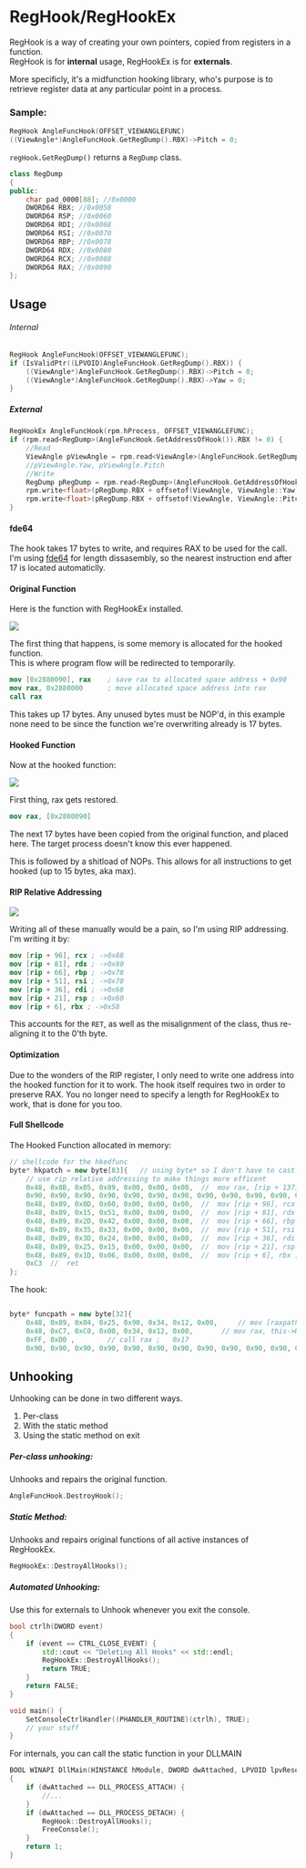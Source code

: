 # RegHook/RegHookEx

RegHook is a way of creating your own pointers, copied from registers in a function.  
RegHook is for **internal** usage, RegHookEx is for **externals**.

More specificly, it's a midfunction hooking library, who's purpose is 
to retrieve register data at any particular point in a process.

### Sample:

```c++
RegHook AngleFuncHook(OFFSET_VIEWANGLEFUNC)
((ViewAngle*)AngleFuncHook.GetRegDump().RBX)->Pitch = 0;
```

`regHook.GetRegDump()` returns a `RegDump` class.
```c++
class RegDump
{
public:
	char pad_0000[88]; //0x0000
	DWORD64 RBX; //0x0058
	DWORD64 RSP; //0x0060
	DWORD64 RDI; //0x0068
	DWORD64 RSI; //0x0070
	DWORD64 RBP; //0x0078
	DWORD64 RDX; //0x0080
	DWORD64 RCX; //0x0088
	DWORD64 RAX; //0x0090
}; 
```

## Usage

###### Internal
```c++
RegHook AngleFuncHook(OFFSET_VIEWANGLEFUNC);
if (IsValidPtr((LPVOID)AngleFuncHook.GetRegDump().RBX)) {
	((ViewAngle*)AngleFuncHook.GetRegDump().RBX)->Pitch = 0;
	((ViewAngle*)AngleFuncHook.GetRegDump().RBX)->Yaw = 0;
}

```

##### External
```c++
RegHookEx AngleFuncHook(rpm.hProcess, OFFSET_VIEWANGLEFUNC);
if (rpm.read<RegDump>(AngleFuncHook.GetAddressOfHook()).RBX != 0) {
	//Read
	ViewAngle pViewAngle = rpm.read<ViewAngle>(AngleFuncHook.GetRegDump().RBX);
	//pViewAngle.Yaw, pViewAngle.Pitch
	//Write
	RegDump pRegDump = rpm.read<RegDump>(AngleFuncHook.GetAddressOfHook());
	rpm.write<float>(pRegDump.RBX + offsetof(ViewAngle, ViewAngle::Yaw), 0);
	rpm.write<float>(pRegDump.RBX + offsetof(ViewAngle, ViewAngle::Pitch), 0);
}
```

#### fde64

The hook takes 17 bytes to write, and requires RAX to be used for the call.  
I'm using [fde64](https://github.com/GiveMeZeny/fde64/) for length dissasembly, 
so the nearest instruction end after 17 is located automaticlly.

#### Original Function
Here is the function with RegHookEx installed.

![](https://s31.postimg.cc/nw0ffmqkr/image.png)

The first thing that happens, is some memory is allocated for the hooked function.  
This is where program flow will be redirected to temporarily.

```nasm
mov [0x2880090], rax    ; save rax to allocated space address + 0x90
mov rax, 0x2880000      ; move allocated space address into rax
call rax
```

This takes up 17 bytes.  Any unused bytes must be NOP'd, in this example none need 
to be since the function we're overwriting already is 17 bytes.

#### Hooked Function
Now at the hooked function:

![](https://s31.postimg.cc/l377vg5m3/image.png)

First thing, rax gets restored.  

```nasm
mov rax, [0x2880090]
```

The next 17 bytes have been copied from the original function, 
and placed here.  The target process doesn't know this ever happened.


This is followed by a shitload of NOPs.  This allows for all 
instructions to get hooked (up to 15 bytes, aka max).

#### RIP Relative Addressing

![](https://s31.postimg.cc/h6tvzoxjv/image.png)

Writing all of these manually would be a pain, so I'm using RIP 
addressing.  I'm writing it by:

```nasm
mov [rip + 96], rcx ; ->0x88
mov [rip + 81], rdx ; ->0x80
mov [rip + 66], rbp ; ->0x78
mov [rip + 51], rsi ; ->0x70
mov [rip + 36], rdi ; ->0x68
mov [rip + 21], rsp ; ->0x60
mov [rip + 6], rbx ; ->0x58
```

This accounts for the `RET`, as well as the misalignment of 
the class, thus re-aligning it to the 0'th byte.

#### Optimization

Due to the wonders of the RIP register, I only need to write one 
address into the hooked function for it to work.  The hook itself 
requires two in order to preserve RAX.  You no longer need to specify 
a length for RegHookEx to work, that is done for you too.


#### Full Shellcode

The Hooked Function allocated in memory:

```c++
// shellcode for the hkedfunc
byte* hkpatch = new byte[83]{	// using byte* so I don't have to cast when using memcpy
    // use rip relative addressing to make things more efficent
    0x48, 0x8B, 0x05, 0x89, 0x00, 0x00, 0x00,  //  mov rax, [rip + 137]  ;  0x90
    0x90, 0x90, 0x90, 0x90, 0x90, 0x90, 0x90, 0x90, 0x90, 0x90, 0x90, 0x90, 0x90, 0x90, 0x90, 0x90, 0x90, 0x90, 0x90, 0x90, 0x90, 0x90, 0x90, 0x90, 0x90, 0x90,  //  nop * 26
    0x48, 0x89, 0x0D, 0x60, 0x00, 0x00, 0x00,  //  mov [rip + 96], rcx ; ->0x88
    0x48, 0x89, 0x15, 0x51, 0x00, 0x00, 0x00,  //  mov [rip + 81], rdx ; ->0x80
    0x48, 0x89, 0x2D, 0x42, 0x00, 0x00, 0x00,  //  mov [rip + 66], rbp ; ->0x78
    0x48, 0x89, 0x35, 0x33, 0x00, 0x00, 0x00,  //  mov [rip + 51], rsi ; ->0x70
    0x48, 0x89, 0x3D, 0x24, 0x00, 0x00, 0x00,  //  mov [rip + 36], rdi ; ->0x68
    0x48, 0x89, 0x25, 0x15, 0x00, 0x00, 0x00,  //  mov [rip + 21], rsp ; ->0x60
    0x48, 0x89, 0x1D, 0x06, 0x00, 0x00, 0x00,  //  mov [rip + 6], rbx ; ->0x58
    0xC3  //  ret
};
```

The hook:

```c++

byte* funcpath = new byte[32]{ 
    0x48, 0x89, 0x04, 0x25, 0x90, 0x34, 0x12, 0x00,		// mov [raxpath], rax
    0x48, 0xC7, 0xC0, 0x00, 0x34, 0x12, 0x00,		// mov rax, this->HookedAddress
    0xFF, 0xD0 ,		// call rax ;	0x17
    0x90, 0x90, 0x90, 0x90, 0x90, 0x90, 0x90, 0x90, 0x90, 0x90, 0x90, 0x90, 0x90, 0x90, 0x90 }; // extra nops
```

## Unhooking

Unhooking can be done in two different ways.
1. Per-class
2. With the static method
3. Using the static method on exit

##### Per-class unhooking:

Unhooks and repairs the original function.

```c++
AngleFuncHook.DestroyHook();
```

##### Static Method:

Unhooks and repairs original functions of all active instances of RegHookEx.

```c++
RegHookEx::DestroyAllHooks();
```

##### Automated Unhooking:

Use this for externals to Unhook whenever you exit the console.

```c++
bool ctrlh(DWORD event)
{
    if (event == CTRL_CLOSE_EVENT) {
        std::cout << "Deleting All Hooks" << std::endl;
        RegHookEx::DestroyAllHooks();
        return TRUE;
    }
    return FALSE;
}

void main() {
    SetConsoleCtrlHandler((PHANDLER_ROUTINE)(ctrlh), TRUE);
    // your stuff
}
```

For internals, you can call the static function in your DLLMAIN
```c++
BOOL WINAPI DllMain(HINSTANCE hModule, DWORD dwAttached, LPVOID lpvReserved)
{
	if (dwAttached == DLL_PROCESS_ATTACH) {
		//...
	}
	if (dwAttached == DLL_PROCESS_DETACH) {
		RegHook::DestroyAllHooks();
		FreeConsole();
	}
	return 1;
}
```